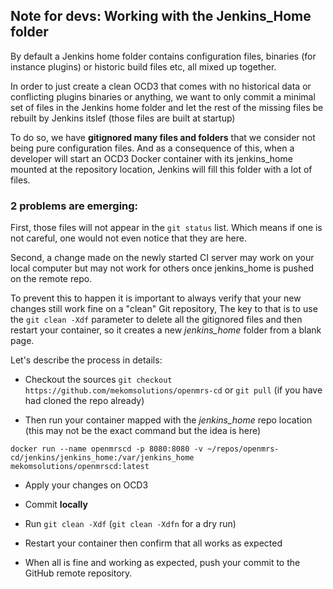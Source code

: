 ## Note for devs: Working with the Jenkins_Home folder

By default a Jenkins home folder contains configuration files, binaries (for instance plugins) or historic build files etc, all mixed up together.

In order to just create a clean OCD3 that comes with no historical data or conflicting plugins binaries or anything, we want to only commit a minimal set of files in the Jenkins home folder and let the rest of the missing files be rebuilt by Jenkins itslef (those files are built at startup)

To do so, we have **gitignored many files and folders** that we consider not being pure configuration files.
And as a consequence of this, when a developer will start an OCD3 Docker container with its jenkins_home mounted at the repository location, Jenkins will fill this folder with a lot of files.

### 2 problems are emerging:

First, those files will not appear in the `git status` list. Which means if one is not careful, one would not even notice that they are here.

Second, a change made on the newly started CI server may work on your local computer but may not work for others once jenkins_home is pushed on the remote repo.

To prevent this to happen it is important to always verify that your new changes still work fine on a "clean" Git repository,
The key to that is to use the `git clean -Xdf` parameter to delete all the gitignored files and then restart your container, so it creates a new _jenkins_home_ folder from a blank page.

Let's describe the process in details:

- Checkout the sources
`git checkout https://github.com/mekomsolutions/openmrs-cd`
or
`git pull` (if you have had cloned the repo already)

- Then run your container mapped with the _jenkins_home_ repo location (this may not be the exact command but the idea is here)
```
docker run --name openmrscd -p 8080:8080 -v ~/repos/openmrs-cd/jenkins/jenkins_home:/var/jenkins_home mekomsolutions/openmrscd:latest
```

- Apply your changes on OCD3

- Commit __locally__

- Run `git clean -Xdf` (`git clean -Xdfn` for a dry run)

- Restart your container then confirm that all works as expected

- When all is fine and working as expected, push your commit to the GitHub remote repository.
